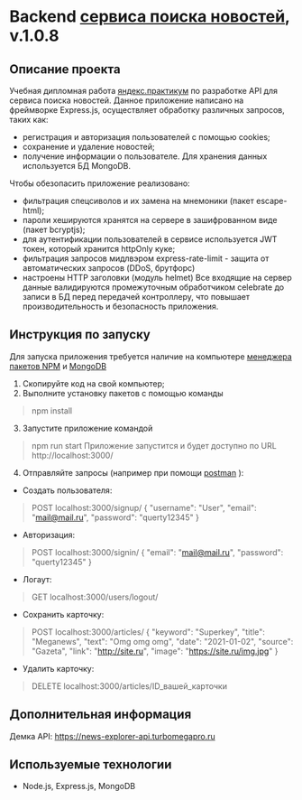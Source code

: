 # Backend [сервиса поиска новостей](https://news-explorer.turbomegapro.ru/), v.1.0.8

## Описание проекта
Учебная дипломная работа [яндекс.практикум](https://praktikum.yandex.ru/) по разработке API для сервиса поиска новостей.
Данное приложение написано на фреймворке Express.js, осуществляет обработку различных запросов, таких как:
- регистрация и авторизация пользователей с помощью cookies;
- сохранение и удаление новостей;
- получение информации о пользователе.
Для хранения данных используется БД MongoDB.

Чтобы обезопасить приложение реализовано:
- фильтрация спецсиволов и их замена на мнемоники (пакет escape-html);
- пароли хешируются хранятся на сервере в зашифрованном виде (пакет bcryptjs);
- для аутентификации пользователей в сервисе используется JWT токен, который хранится httpOnly куке;
- фильтрация запросов мидлвэром express-rate-limit - защита от автоматических запросов (DDoS, брутфорс)
- настроены HTTP заголовки (модуль helmet)
Все входящие на сервер данные валидируются промежуточным обработчиком celebrate до записи в БД перед передачей контроллеру, что повышает производительность и безопасность приложения.

## Инструкция по запуску
Для запуска приложения требуется наличие на компьютере [менеджера пакетов NPM](https://nodejs.org/en/download/) и [MongoDB](https://www.mongodb.com/download-center/community?jmp=docs)
1) Скопируйте код на свой компьютер;
2) Выполните установку пакетов с помощью команды
>npm install
3) Запустите приложение командой
>npm run start
Приложение запустится и будет доступно по URL http://localhost:3000/
4) Отправляйте запросы (например при помощи [postman](https://www.postman.com/) ):
- Создать пользователя:
>POST localhost:3000/signup/
{
        "username": "User",
        "email": "mail@mail.ru",
        "password": "querty12345"
}
- Авторизация:
>POST localhost:3000/signin/
{
        "email": "mail@mail.ru",
        "password": "querty12345"
}
- Логаут:
> GET localhost:3000/users/logout/
- Сохранить карточку:
> POST localhost:3000/articles/
{
    "keyword": "Superkey",
    "title": "Meganews",
    "text": "Omg omg omg",
    "date": "2021-01-02",
    "source": "Gazeta",
    "link": "http://site.ru",
    "image": "https://site.ru/img.jpg"
}
- Удалить карточку:
> DELETE localhost:3000/articles/ID_вашей_карточки


## Дополнительная информация
Демка API: https://news-explorer-api.turbomegapro.ru

## Используемые технологии
- Node.js, Express.js, MongoDB
